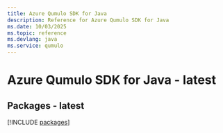 ```yaml
---
title: Azure Qumulo SDK for Java
description: Reference for Azure Qumulo SDK for Java
ms.date: 10/03/2025
ms.topic: reference
ms.devlang: java
ms.service: qumulo
---
```

# Azure Qumulo SDK for Java - latest
## Packages - latest
[!INCLUDE [packages](qumulo-index.md)]